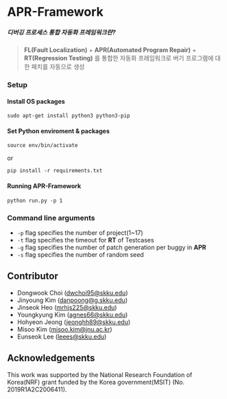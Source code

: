 # APR-Framework

##### 디버깅 프로세스 통합 자동화 프레임워크란?

> **FL(Fault Localization)** + **APR(Automated Program Repair)** + **RT(Regression Testing)** 를 통합한 자동화 프레임워크로 버기 프로그램에 대한 패치를 자동으로 생성

### Setup

#### Install OS packages

```
sudo apt-get install python3 python3-pip
```

#### Set Python enviroment & packages

```
source env/bin/activate
```

or

```
pip install -r requirements.txt
```

#### Running APR-Framework

```
python run.py -p 1
```

### Command line arguments

- `-p` flag specifies the number of project(1~17)
- `-t` flag specifies the timeout for **RT** of Testcases
- `-g` flag specifies the number of patch generation per buggy in **APR**
- `-s` flag specifies the number of random seed

## Contributor
- Dongwook Choi (dwchoi95@skku.edu)
- Jinyoung Kim (danpoong@g.skku.edu)
- Jinseok Heo (mrhjs225@skku.edu)
- Youngkyung Kim (agnes66@skku.edu)
- Hohyeon Jeong (jeonghh89@skku.edu)
- Misoo Kim (misoo.kim@jnu.ac.kr)
- Eunseok Lee (leees@skku.edu)

## Acknowledgements
This work was supported by the National Research Foundation of Korea(NRF) grant funded by the Korea government(MSIT) (No. 2019R1A2C2006411). 